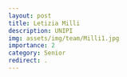 ```yaml
---
layout: post
title: Letizia Milli
description: UNIPI
img: assets/img/team/Milli1.jpg
importance: 2
category: Senior
redirect: .
---
```


